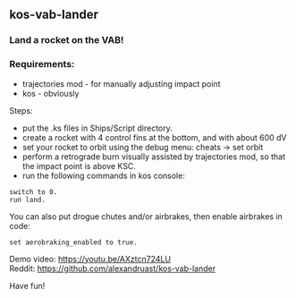 ## kos-vab-lander
### Land a rocket on the VAB!

### Requirements:
  - trajectories mod - for manually adjusting impact point
  - kos - obviously

Steps:
  - put the .ks files in Ships/Script directory.
  - create a rocket with 4 control fins at the bottom, and with about 600 dV
  - set your rocket to orbit using the debug menu: cheats -> set orbit
  - perform a retrograde burn visually assisted by trajectories mod, so that
    the impact point is above KSC.
  - run the following commands in kos console:
  ```
  switch to 0.
  run land.
  ```
 


You can also put drogue chutes and/or airbrakes, then enable airbrakes in code:
```
set aerobraking_enabled to true.
```

Demo video: https://youtu.be/AXztcn724LU  
Reddit: https://github.com/alexandruast/kos-vab-lander

Have fun!
